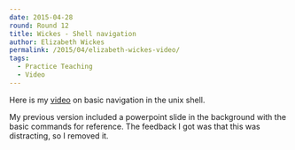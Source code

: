 ```yaml
---
date: 2015-04-28
round: Round 12
title: Wickes - Shell navigation
author: Elizabeth Wickes
permalink: /2015/04/elizabeth-wickes-video/
tags:
  - Practice Teaching
  - Video
---
```


Here is my [video](https://www.youtube.com/watch?v=EJbDvQ1guTE) on basic navigation in the unix shell.  

My previous version included a powerpoint slide in the background with the basic commands for reference.  The feedback I got was that this was distracting, so I removed it.
